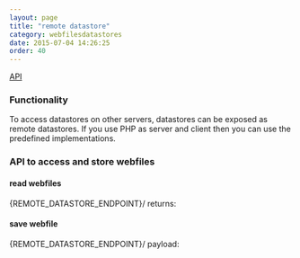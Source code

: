 ```yaml
---
layout: page
title: "remote datastore"
category: webfilesdatastores
date: 2015-07-04 14:26:25
order: 40
---
```


[API](http://sebastianmonzel.github.io/webfiles-framework-php-api/class-webfilesframework.core.datastore.types.remote.MRemoteDatastore.html)

### Functionality

To access datastores on other servers, datastores can be exposed as remote datastores. If you use PHP as server and client then you can use the predefined implementations.

### API to access and store webfiles

#### read webfiles
{REMOTE_DATASTORE_ENDPOINT}/
returns:



#### save webfile
{REMOTE_DATASTORE_ENDPOINT}/
payload:
